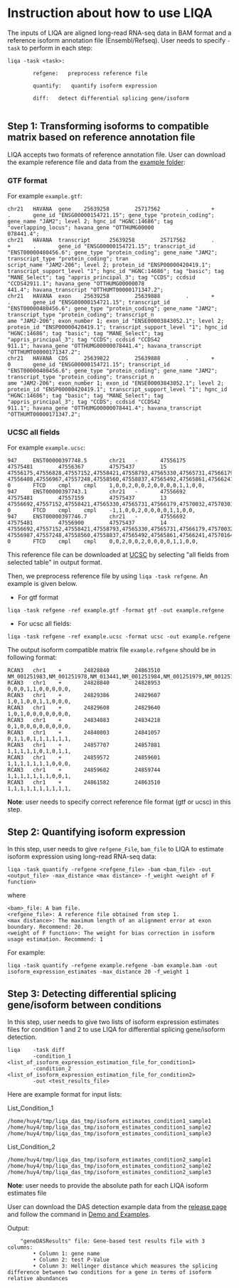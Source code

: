 # Instruction about how to use LIQA

The inputs of LIQA are aligned long-read RNA-seq data in BAM format and a reference isoform annotation file (Ensembl/Refseq). User needs to specify `-task` to perform in each step:
```
liqa -task <task>:

        refgene:   preprocess reference file
        
        quantify:   quantify isoform expression
        
        diff:   detect differential splicing gene/isoform
        
```

## Step 1: Transforming isoforms to compatible matrix based on reference annotation file
LIQA accepts two formats of reference annotation file. User can download the example reference file and data from the [example folder](https://github.com/WGLab/LIQA/tree/master/example):
### GTF format
For example `example.gtf`:
```
chr21   HAVANA  gene    25639258        25717562        .       +       .       gene_id "ENSG00000154721.15"; gene_type "protein_coding"; gene_name "JAM2"; level 2; hgnc_id "HGNC:14686"; tag "overlapping_locus"; havana_gene "OTTHUMG00000
078441.4";
chr21   HAVANA  transcript      25639258        25717562        .       +       .       gene_id "ENSG00000154721.15"; transcript_id "ENST00000480456.6"; gene_type "protein_coding"; gene_name "JAM2"; transcript_type "protein_coding"; tran
script_name "JAM2-206"; level 2; protein_id "ENSP00000420419.1"; transcript_support_level "1"; hgnc_id "HGNC:14686"; tag "basic"; tag "MANE_Select"; tag "appris_principal_3"; tag "CCDS"; ccdsid "CCDS42911.1"; havana_gene "OTTHUMG00000078
441.4"; havana_transcript "OTTHUMT00000171347.2";
chr21   HAVANA  exon    25639258        25639888        .       +       .       gene_id "ENSG00000154721.15"; transcript_id "ENST00000480456.6"; gene_type "protein_coding"; gene_name "JAM2"; transcript_type "protein_coding"; transcript_n
ame "JAM2-206"; exon_number 1; exon_id "ENSE00003843052.1"; level 2; protein_id "ENSP00000420419.1"; transcript_support_level "1"; hgnc_id "HGNC:14686"; tag "basic"; tag "MANE_Select"; tag "appris_principal_3"; tag "CCDS"; ccdsid "CCDS42
911.1"; havana_gene "OTTHUMG00000078441.4"; havana_transcript "OTTHUMT00000171347.2";
chr21   HAVANA  CDS     25639822        25639888        .       +       0       gene_id "ENSG00000154721.15"; transcript_id "ENST00000480456.6"; gene_type "protein_coding"; gene_name "JAM2"; transcript_type "protein_coding"; transcript_n
ame "JAM2-206"; exon_number 1; exon_id "ENSE00003843052.1"; level 2; protein_id "ENSP00000420419.1"; transcript_support_level "1"; hgnc_id "HGNC:14686"; tag "basic"; tag "MANE_Select"; tag "appris_principal_3"; tag "CCDS"; ccdsid "CCDS42
911.1"; havana_gene "OTTHUMG00000078441.4"; havana_transcript "OTTHUMT00000171347.2";
```
### UCSC all fields
For example `example.ucsc`:
```
947     ENST00000397748.5       chr21   -       47556175        47575481        47556367        47575437        15      47556175,47556828,47557152,47558421,47558793,47565330,47565731,47566179,47570032,47570301,47571471,47571805,47572820,47574062,47575383,      47556408,47556967,47557248,47558560,47558837,47565492,47565861,47566241,47570164,47570439,47571651,47571894,47572949,47574246,47575481, 0       FTCD    cmpl    cmpl    1,0,0,2,0,0,2,0,0,0,0,1,1,0,0,
947     ENST00000397743.1       chr21   -       47556692        47575481        47557159        47575437        13      47556692,47557152,47558421,47565330,47565731,47566179,47570032,47570301,47571471,47571805,47572820,47574062,47575383,47556987,47557248,47558560,47565492,47565861,47566241,47570164,47570439,47571651,47571894,47572949,47574246,47575481,   0       FTCD    cmpl    cmpl    -1,1,0,0,2,0,0,0,0,1,1,0,0,
947     ENST00000397746.7       chr21   -       47556692        47575481        47556900        47575437        14      47556692,47557152,47558421,47558793,47565330,47565731,47566179,47570032,47570301,47571471,47571805,47572820,47574062,47575383,       47556987,47557248,47558560,47558837,47565492,47565861,47566241,47570164,47570439,47571651,47571894,47572949,47574246,47575481,  0       FTCD    cmpl    cmpl    0,0,2,0,0,2,0,0,0,0,1,1,0,0,
```
This reference file can be downloaded at [UCSC](https://genome.ucsc.edu/cgi-bin/hgTables?command=start) by selecting "all fields from selected table" in output format.


Then, we preprocess reference file by using `liqa -task refgene`. An example is given below.

- For gtf format
```
liqa -task refgene -ref example.gtf -format gtf -out example.refgene
```
- For ucsc all fields:
```
liqa -task refgene -ref example.ucsc -format ucsc -out example.refgene
```
The output isoform compatible matrix file `example.refgene` should be in following format:
```
RCAN3   chr1    +       24828840        24863510        NM_001251983,NM_001251978,NM_013441,NM_001251984,NM_001251979,NM_001251981,NM_001251977,NM_001251985,NM_001251982,NM_001251980,
RCAN3   chr1    +       24828840        24828953        0,0,0,1,1,0,0,0,0,0,
RCAN3   chr1    +       24829386        24829607        1,0,1,0,0,1,1,0,0,0,
RCAN3   chr1    +       24829608        24829640        1,0,1,0,0,0,0,0,0,0,
RCAN3   chr1    +       24834083        24834218        0,1,0,0,0,0,0,0,0,0,
RCAN3   chr1    +       24840803        24841057        0,1,1,0,1,1,1,1,1,1,
RCAN3   chr1    +       24857707        24857881        1,1,1,1,1,0,1,0,1,1,
RCAN3   chr1    +       24859572        24859601        1,1,1,1,1,1,1,0,0,0,
RCAN3   chr1    +       24859602        24859744        1,1,1,1,1,1,1,0,0,1,
RCAN3   chr1    +       24861582        24863510        1,1,1,1,1,1,1,1,1,1,
```
**Note**: user needs to specify correct reference file format (gtf or ucsc) in this step.

## Step 2: Quantifying isoform expression
In this step, user needs to give  `refgene_File`, `bam_file` to LIQA to estimate isoform expression using long-read RNA-seq data:
```
liqa -task quantify -refgene <refgene_file> -bam <bam_file> -out <output_file> -max_distance <max distance> -f_weight <weight of F function>
```
where
```
<bam>_file: A bam file.
<refgene_file>: A reference file obtained from step 1.
<max distance>: The maximum length of an alignment error at exon boundary. Recommend: 20.
<weight of F function>: The weight for bias correction in isoform usage estimation. Recommend: 1
```

For example:
```
liqa -task quantify -refgene example.refgene -bam example.bam -out isoform_expression_estimates -max_distance 20 -f_weight 1
```
## Step 3: Detecting differential splicing gene/isoform between conditions
In this step, user needs to give two lists of isoform expression estimates files for condition 1 and 2 to use LIQA for differential splicing gene/isoform detection.
```
liqa    -task diff
        -condition_1 <list_of_isoform_expression_estimation_file_for_condition1>
        -condition_2 <list_of_isoform_expression_estimation_file_for_condition2>
        -out <test_results_file>

```
Here are example format for input lists:

List_Condition_1
```
/home/huy4/tmp/liqa_das_tmp/isoform_estimates_condition1_sample1
/home/huy4/tmp/liqa_das_tmp/isoform_estimates_condition1_sample2
/home/huy4/tmp/liqa_das_tmp/isoform_estimates_condition1_sample3
```
List_Condition_2
```
/home/huy4/tmp/liqa_das_tmp/isoform_estimates_condition2_sample1
/home/huy4/tmp/liqa_das_tmp/isoform_estimates_condition2_sample2
/home/huy4/tmp/liqa_das_tmp/isoform_estimates_condition2_sample3
```

**Note**: user needs to provide the absolute path for each LIQA isoform estimates file

User can download the DAS detection example data from the [release page](https://github.com/WGLab/LIQA/releases/tag/1.0.0) and follow the command in [Demo and Examples](https://github.com/WGLab/LIQA/blob/master/doc/Examples.md).

Output:
```
	"geneDASResults" file: Gene-based test results file with 3 columns:
		• Column 1: gene name
		• Column 2: test P-Value
		• Column 3: Hellinger distance which measures the splicing difference between two conditions for a gene in terms of isoform relative abundances
		
```
